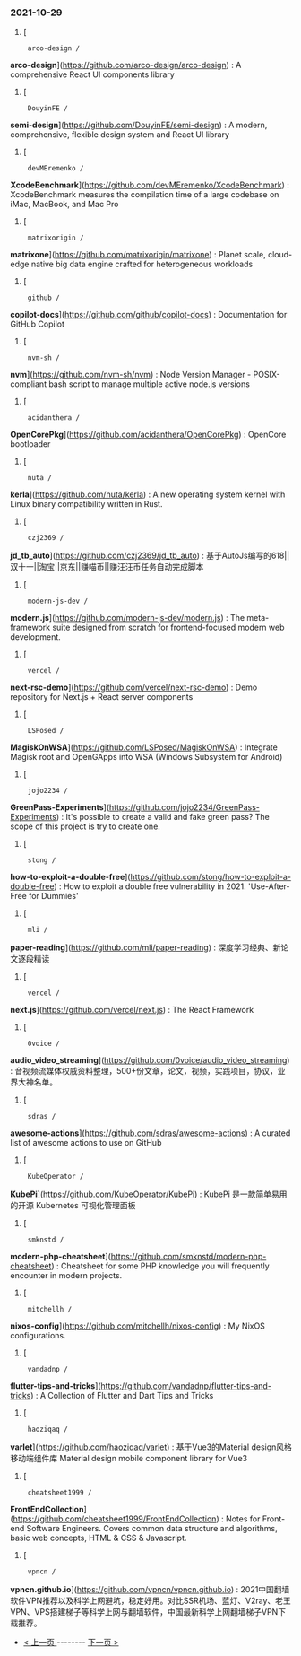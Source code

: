 ### 2021-10-29 
1. [
    

        arco-design /
**arco-design**](https://github.com/arco-design/arco-design) : A comprehensive React UI components library
1. [
    

        DouyinFE /
**semi-design**](https://github.com/DouyinFE/semi-design) : A modern, comprehensive, flexible design system and React UI library
1. [
    

        devMEremenko /
**XcodeBenchmark**](https://github.com/devMEremenko/XcodeBenchmark) : XcodeBenchmark measures the compilation time of a large codebase on iMac, MacBook, and Mac Pro
1. [
    

        matrixorigin /
**matrixone**](https://github.com/matrixorigin/matrixone) : Planet scale, cloud-edge native big data engine crafted for heterogeneous workloads
1. [
    

        github /
**copilot-docs**](https://github.com/github/copilot-docs) : Documentation for GitHub Copilot
1. [
    

        nvm-sh /
**nvm**](https://github.com/nvm-sh/nvm) : Node Version Manager - POSIX-compliant bash script to manage multiple active node.js versions
1. [
    

        acidanthera /
**OpenCorePkg**](https://github.com/acidanthera/OpenCorePkg) : OpenCore bootloader
1. [
    

        nuta /
**kerla**](https://github.com/nuta/kerla) : A new operating system kernel with Linux binary compatibility written in Rust.
1. [
    

        czj2369 /
**jd_tb_auto**](https://github.com/czj2369/jd_tb_auto) : 基于AutoJs编写的618||双十一||淘宝||京东||赚喵币||赚汪汪币任务自动完成脚本
1. [
    

        modern-js-dev /
**modern.js**](https://github.com/modern-js-dev/modern.js) : The meta-framework suite designed from scratch for frontend-focused modern web development.
1. [
    

        vercel /
**next-rsc-demo**](https://github.com/vercel/next-rsc-demo) : Demo repository for Next.js + React server components
1. [
    

        LSPosed /
**MagiskOnWSA**](https://github.com/LSPosed/MagiskOnWSA) : Integrate Magisk root and OpenGApps into WSA (Windows Subsystem for Android)
1. [
    

        jojo2234 /
**GreenPass-Experiments**](https://github.com/jojo2234/GreenPass-Experiments) : It's possible to create a valid and fake green pass? The scope of this project is try to create one.
1. [
    

        stong /
**how-to-exploit-a-double-free**](https://github.com/stong/how-to-exploit-a-double-free) : How to exploit a double free vulnerability in 2021. 'Use-After-Free for Dummies'
1. [
    

        mli /
**paper-reading**](https://github.com/mli/paper-reading) : 深度学习经典、新论文逐段精读
1. [
    

        vercel /
**next.js**](https://github.com/vercel/next.js) : The React Framework
1. [
    

        0voice /
**audio_video_streaming**](https://github.com/0voice/audio_video_streaming) : 音视频流媒体权威资料整理，500+份文章，论文，视频，实践项目，协议，业界大神名单。
1. [
    

        sdras /
**awesome-actions**](https://github.com/sdras/awesome-actions) : A curated list of awesome actions to use on GitHub
1. [
    

        KubeOperator /
**KubePi**](https://github.com/KubeOperator/KubePi) : KubePi 是一款简单易用的开源 Kubernetes 可视化管理面板
1. [
    

        smknstd /
**modern-php-cheatsheet**](https://github.com/smknstd/modern-php-cheatsheet) : Cheatsheet for some PHP knowledge you will frequently encounter in modern projects.
1. [
    

        mitchellh /
**nixos-config**](https://github.com/mitchellh/nixos-config) : My NixOS configurations.
1. [
    

        vandadnp /
**flutter-tips-and-tricks**](https://github.com/vandadnp/flutter-tips-and-tricks) : A Collection of Flutter and Dart Tips and Tricks
1. [
    

        haoziqaq /
**varlet**](https://github.com/haoziqaq/varlet) : 基于Vue3的Material design风格移动端组件库 Material design mobile component library for Vue3
1. [
    

        cheatsheet1999 /
**FrontEndCollection**](https://github.com/cheatsheet1999/FrontEndCollection) : Notes for Front-end Software Engineers. Covers common data structure and algorithms, basic web concepts, HTML & CSS & Javascript.
1. [
    

        vpncn /
**vpncn.github.io**](https://github.com/vpncn/vpncn.github.io) : 2021中国翻墙软件VPN推荐以及科学上网避坑，稳定好用。对比SSR机场、蓝灯、V2ray、老王VPN、VPS搭建梯子等科学上网与翻墙软件，中国最新科学上网翻墙梯子VPN下载推荐。 

- [ < 上一页 ](https://github.com/able8/github-trending-daily-record/blob/master/2021-10-28.md) -------- [ 下一页 > ](https://github.com/able8/github-trending-daily-record/blob/master/2021-10-30.md)